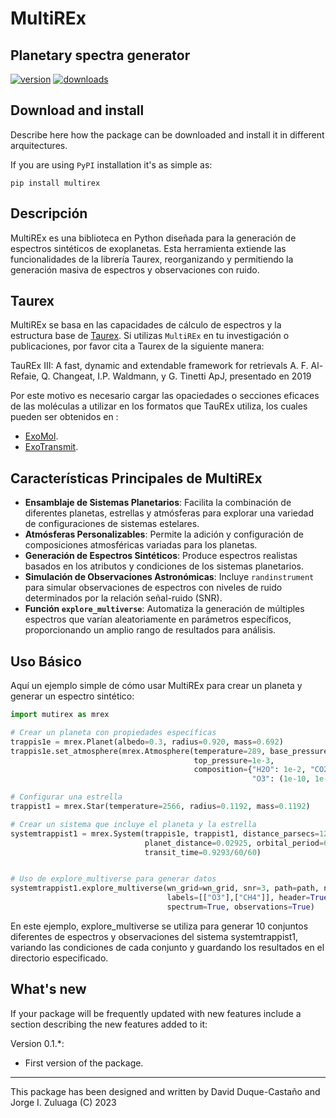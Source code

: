 # MultiREx
## Planetary spectra generator


<!-- This are visual tags that you may add to your package at the beginning with useful information on your package --> 
[![version](https://img.shields.io/pypi/v/multirex?color=blue)](https://pypi.org/project/multirex/)
[![downloads](https://img.shields.io/pypi/dw/multirex)](https://pypi.org/project/multirex/)


## Download and install

Describe here how the package can be downloaded and install it in
different arquitectures.

If you are using `PyPI` installation it's as simple as:

```
pip install multirex
```


## Descripción
MultiREx es una biblioteca en Python diseñada para la generación de espectros sintéticos de exoplanetas. Esta herramienta extiende las funcionalidades de la librería Taurex, reorganizando y permitiendo la generación masiva de espectros y observaciones con ruido.

## Taurex
MultiREx se basa en las capacidades de cálculo de espectros y la estructura base de [Taurex](https://taurex3-public.readthedocs.io/en/latest/index.html). Si utilizas `MultiREx` en tu investigación o publicaciones, por favor cita a Taurex de la siguiente manera:

TauREx III: A fast, dynamic and extendable framework for retrievals
A. F. Al-Refaie, Q. Changeat, I.P. Waldmann, y G. Tinetti
ApJ, presentado en 2019

Por este motivo es necesario cargar las opaciedades o secciones eficaces de las moléculas a utilizar en los formatos que TauREx utiliza, los cuales pueden ser obtenidos en :
- [ExoMol](https://www.exomol.com/data/search/).
- [ExoTransmit](https://github.com/elizakempton/Exo_Transmit/tree/master/Opac).



## Características Principales de MultiREx

- **Ensamblaje de Sistemas Planetarios**: Facilita la combinación de diferentes planetas, estrellas y atmósferas para explorar una variedad de configuraciones de sistemas estelares.
- **Atmósferas Personalizables**: Permite la adición y configuración de composiciones atmosféricas variadas para los planetas.
- **Generación de Espectros Sintéticos**: Produce espectros realistas basados en los atributos y condiciones de los sistemas planetarios.
- **Simulación de Observaciones Astronómicas**: Incluye `randinstrument` para simular observaciones de espectros con niveles de ruido determinados por la relación señal-ruido (SNR).
- **Función `explore_multiverse`**: Automatiza la generación de múltiples espectros que varían aleatoriamente en parámetros específicos, proporcionando un amplio rango de resultados para análisis.

## Uso Básico
Aquí un ejemplo simple de cómo usar MultiREx para crear un planeta y generar un espectro sintético:

```python
import mutirex as mrex

# Crear un planeta con propiedades específicas
trappis1e = mrex.Planet(albedo=0.3, radius=0.920, mass=0.692)
trappis1e.set_atmosphere(mrex.Atmosphere(temperature=289, base_pressure=1e5,
                                         top_pressure=1e-3,
                                         composition={"H2O": 1e-2, "CO2": 1e-1, "CH4": (1e-10, 1e-1),
                                                      "O3": (1e-10, 1e-1)}, fill_gas="N2"))

# Configurar una estrella
trappist1 = mrex.Star(temperature=2566, radius=0.1192, mass=0.1192)

# Crear un sistema que incluye el planeta y la estrella
systemtrappist1 = mrex.System(trappis1e, trappist1, distance_parsecs=12.42988,
                              planet_distance=0.02925, orbital_period=6.1010,
                              transit_time=0.9293/60/60)


# Uso de explore_multiverse para generar datos
systemtrappist1.explore_multiverse(wn_grid=wn_grid, snr=3, path=path, n_iter=10,
                                   labels=[["O3"],["CH4"]], header=True, n_observations=1,
                                   spectrum=True, observations=True)
```

En este ejemplo, explore_multiverse se utiliza para generar 10 conjuntos diferentes de espectros y observaciones del sistema systemtrappist1, variando las condiciones de cada conjunto y guardando los resultados en el directorio especificado.


## What's new

If your package will be frequently updated with new features include a
section describing the new features added to it:

Version 0.1.*:

- First version of the package.

------------

This package has been designed and written by David Duque-Castaño and Jorge I. Zuluaga (C) 2023
